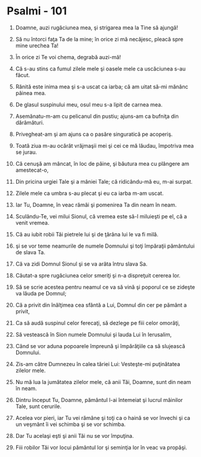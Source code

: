 # Psalmi - 101

1. Doamne, auzi rugăciunea mea, şi strigarea mea la Tine să ajungă! 

2. Să nu întorci faţa Ta de la mine; în orice zi mă necăjesc, pleacă spre mine urechea Ta! 

3. În orice zi Te voi chema, degrabă auzi-mă! 

4. Că s-au stins ca fumul zilele mele şi oasele mele ca uscăciunea s-au făcut. 

5. Rănită este inima mea şi s-a uscat ca iarba; că am uitat să-mi mănânc pâinea mea. 

6. De glasul suspinului meu, osul meu s-a lipit de carnea mea. 

7. Asemănatu-m-am cu pelicanul din pustiu; ajuns-am ca bufniţa din dărâmături. 

8. Privegheat-am şi am ajuns ca o pasăre singuratică pe acoperiş. 

9. Toată ziua m-au ocărât vrăjmaşii mei şi cei ce mă lăudau, împotriva mea se jurau. 

10. Că cenuşă am mâncat, în loc de pâine, şi băutura mea cu plângere am amestecat-o, 

11. Din pricina urgiei Tale şi a mâniei Tale; că ridicându-mă eu, m-ai surpat. 

12. Zilele mele ca umbra s-au plecat şi eu ca iarba m-am uscat. 

13. Iar Tu, Doamne, în veac rămâi şi pomenirea Ta din neam în neam. 

14. Sculându-Te, vei milui Sionul, că vremea este să-l miluieşti pe el, că a venit vremea. 

15. Că au iubit robii Tăi pietrele lui şi de ţărâna lui le va fi milă. 

16. şi se vor teme neamurile de numele Domnului şi toţi împăraţii pământului de slava Ta. 

17. Că va zidi Domnul Sionul şi se va arăta întru slava Sa. 

18. Căutat-a spre rugăciunea celor smeriţi şi n-a dispreţuit cererea lor. 

19. Să se scrie acestea pentru neamul ce va să vină şi poporul ce se zideşte va lăuda pe Domnul; 

20. Că a privit din înălţimea cea sfântă a Lui, Domnul din cer pe pământ a privit, 

21. Ca să audă suspinul celor ferecaţi, să dezlege pe fiii celor omorâţi, 

22. Să vestească în Sion numele Domnului şi lauda Lui în Ierusalim, 

23. Când se vor aduna popoarele împreună şi împărăţiile ca să slujească Domnului. 

24. Zis-am către Dumnezeu în calea tăriei Lui: Vesteşte-mi puţinătatea zilelor mele. 

25. Nu mă lua la jumătatea zilelor mele, că anii Tăi, Doamne, sunt din neam în neam. 

26. Dintru început Tu, Doamne, pământul l-ai întemeiat şi lucrul mâinilor Tale, sunt cerurile.

27. Acelea vor pieri, iar Tu vei rămâne şi toţi ca o haină se vor învechi şi ca un veşmânt îi vei schimba şi se vor schimba.

28. Dar Tu acelaşi eşti şi anii Tăi nu se vor împuţina.

29. Fiii robilor Tăi vor locui pământul lor şi seminţia lor în veac va propăşi. 

